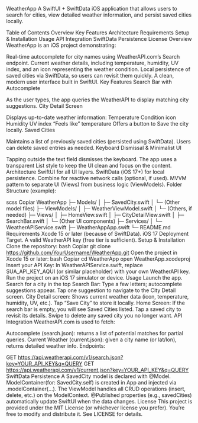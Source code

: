 WeatherApp
A SwiftUI + SwiftData iOS application that allows users to search for cities, view detailed weather information, and persist saved cities locally.

Table of Contents
Overview
Key Features
Architecture
Requirements
Setup & Installation
Usage
API Integration
SwiftData Persistence
License
Overview
WeatherApp is an iOS project demonstrating:

Real-time autocomplete for city names using WeatherAPI.com’s Search endpoint.
Current weather details, including temperature, humidity, UV index, and an icon representing the weather condition.
Local persistence of saved cities via SwiftData, so users can revisit them quickly.
A clean, modern user interface built in SwiftUI.
Key Features
Search Bar with Autocomplete

As the user types, the app queries the WeatherAPI to display matching city suggestions.
City Detail Screen

Displays up-to-date weather information:
Temperature
Condition icon
Humidity
UV index
“Feels like” temperature
Offers a button to Save the city locally.
Saved Cities

Maintains a list of previously saved cities (persisted using SwiftData).
Users can delete saved entries as needed.
Keyboard Dismissal & Minimalist UI

Tapping outside the text field dismisses the keyboard.
The app uses a transparent List style to keep the UI clean and focus on the content.
Architecture
SwiftUI for all UI layers.
SwiftData (iOS 17+) for local persistence.
Combine for reactive network calls (optional, if used).
MVVM pattern to separate UI (Views) from business logic (ViewModels).
Folder Structure (example):

scss
Copiar
WeatherApp
├─ Models/
│   ├─ SavedCity.swift
│   └─ (Other model files)
├─ ViewModels/
│   ├─ WeatherViewModel.swift
│   └─ (Others, if needed)
├─ Views/
│   ├─ HomeView.swift
│   ├─ CityDetailView.swift
│   ├─ SearchBar.swift
│   └─ (Other UI components)
├─ Services/
│   └─ WeatherAPIService.swift
├─ WeatherAppApp.swift
└─ README.md
Requirements
Xcode 15 or later (because of SwiftData).
iOS 17 Deployment Target.
A valid WeatherAPI key (free tier is sufficient).
Setup & Installation
Clone the repository:
bash
Copiar
git clone https://github.com/YourUsername/WeatherApp.git
Open the project in Xcode 15 or later:
bash
Copiar
cd WeatherApp
open WeatherApp.xcodeproj
Insert your API Key:
In WeatherAPIService.swift, replace SUA_API_KEY_AQUI (or similar placeholder) with your own WeatherAPI key.
Run the project on an iOS 17 simulator or device.
Usage
Launch the app.
Search for a city in the top Search Bar:
Type a few letters; autocomplete suggestions appear.
Tap one suggestion to navigate to the City Detail screen.
City Detail screen:
Shows current weather data (icon, temperature, humidity, UV, etc.).
Tap “Save City” to store it locally.
Home Screen:
If the search bar is empty, you will see Saved Cities listed.
Tap a saved city to revisit its details.
Swipe to delete any saved city you no longer want.
API Integration
WeatherAPI.com is used to fetch:

Autocomplete (search.json): returns a list of potential matches for partial queries.
Current Weather (current.json): given a city name (or lat/lon), returns detailed weather info.
Endpoints:

GET https://api.weatherapi.com/v1/search.json?key=YOUR_API_KEY&q=QUERY
GET https://api.weatherapi.com/v1/current.json?key=YOUR_API_KEY&q=QUERY
SwiftData Persistence
A SavedCity model is declared with @Model.
ModelContainer(for: SavedCity.self) is created in App and injected via .modelContainer(...).
The ViewModel handles all CRUD operations (insert, delete, etc.) on the ModelContext.
@Published properties (e.g., savedCities) automatically update SwiftUI when the data changes.
License
This project is provided under the MIT License (or whichever license you prefer). You’re free to modify and distribute it. See LICENSE for details.
